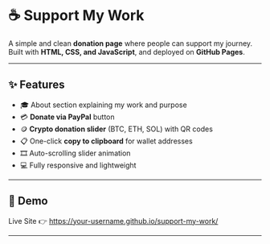 # ☕ Support My Work

A simple and clean **donation page** where people can support my journey.  
Built with **HTML, CSS, and JavaScript**, and deployed on **GitHub Pages**.

---

## ✨ Features
- 🎓 About section explaining my work and purpose  
- 💳 **Donate via PayPal** button  
- 🪙 **Crypto donation slider** (BTC, ETH, SOL) with QR codes  
- 📋 One-click **copy to clipboard** for wallet addresses  
- 🎞️ Auto-scrolling slider animation  
- 💻 Fully responsive and lightweight  

---

## 🚀 Demo
Live Site 👉 https://your-username.github.io/support-my-work/

---
